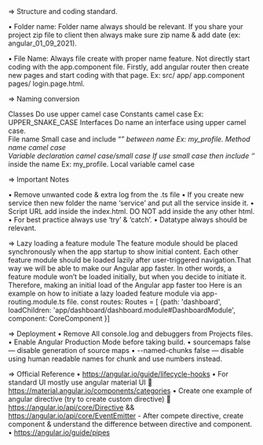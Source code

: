 
=>	Structure and coding standard.

•	Folder name: Folder name always should be relevant. If you share your project zip file to client then always make sure zip name & add date (ex: angular_01_09_2021).

•	File Name: Always file create with proper name feature. Not directly start coding with the app.component file.
Firstly, add angular router then create new pages and start coding with that page.
Ex:
src/
	app/
		app.component
		pages/
			login.page.html. 


=>	Naming conversion

Classes	Do use upper camel case	
Constants	camel case	Ex: UPPER_SNAKE_CASE
Interfaces	Do name an interface using upper camel case.	
File name	Small case and include “_” between name	Ex: my_profile.
Method name	camel case	
Variable declaration	camel case/small case	If use small case then include ‘_’ inside the name 
Ex: my_profile.
Local variable	camel case	


=> Important Notes

•	Remove unwanted code & extra log from the .ts file
•	If you create new service then new folder the name ‘service’ and put all the service inside it.
•	 Script URL add inside the index.html. DO NOT add inside the any other html.
•	For best practice always use ‘try’ & ‘catch’.
•	 Datatype always should be relevant.

=>	Lazy loading a feature module
The feature module should be placed synchronously when the app startup to show initial content. Each other feature module should be loaded lazily after user-triggered navigation.That way we will be able to make our Angular app faster. In other words, a feature module won’t be loaded initially, but when you decide to initiate it. Therefore, making an initial load of the Angular app faster too Here is an example on how to initiate a lazy loaded feature module via app-routing.module.ts file.
const routes: Routes = [
{path: 'dashboard',
  loadChildren: 'app/dashboard/dashboard.module#DashboardModule',
  component: CoreComponent }]



=>	Deployment
•	Remove All console.log and debuggers from Projects files.
•	Enable Angular Production Mode before taking build.
•	sourcemaps false — disable generation of source maps 
•	--named-chunks false — disable using human readable names for chunk and use numbers instead.


=>	Official Reference
•	 https://angular.io/guide/lifecycle-hooks
•	For standard UI mostly use angular material UI   https://material.angular.io/components/categories
•	Create one example of angular directive (try to create custom directive)  https://angular.io/api/core/Directive  &&
	https://angular.io/api/core/EventEmitter
	- After compete directive, create component & understand the difference between directive and component.
•	 https://angular.io/guide/pipes




